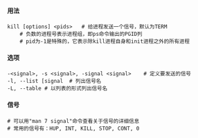 #### 用法

```
kill [options] <pids>	# 给进程发送一个信号，默认为TERM
	# 负数的进程号表示进程组，即ps命令输出的PGID列
	# pid为-1是特殊的，它表示除kill进程自身和init进程之外的所有进程
```

#### 选项

```
-<signal>, -s <signal>, -signal <signal>	# 定义要发送的信号
-l, --list [signal	# 列出信号名
-L, --table	# 以列表的形式列出信号名
```

#### 信号

```
# 可以用"man 7 signal"命令查看关于信号的详细信息
# 常用的信号有：HUP, INT, KILL, STOP, CONT, 0
```

